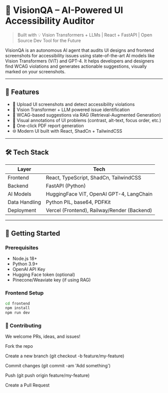 # 🧠 VisionQA – AI-Powered UI Accessibility Auditor

> Built with 💡 Vision Transformers + LLMs | React + FastAPI | Open Source Dev Tool for the Future

VisionQA is an autonomous AI agent that audits UI designs and frontend screenshots for accessibility issues using state-of-the-art AI models like Vision Transformers (ViT) and GPT-4. It helps developers and designers find WCAG violations and generates actionable suggestions, visually marked on your screenshots.

---

## 🚀 Features

- 🔎 Upload UI screenshots and detect accessibility violations
- 🧠 Vision Transformer + LLM powered issue identification
- 📖 WCAG-based suggestions via RAG (Retrieval-Augmented Generation)
- 🎯 Visual annotations of UI problems (contrast, alt-text, focus order, etc.)
- 📄 One-click PDF report generation
- 🌐 Modern UI built with React, ShadCn + TailwindCSS

---

## 🛠️ Tech Stack

| Layer         | Tech                                        |
| ------------- | ------------------------------------------- |
| Frontend      | React, TypeScript, ShadCn, TailwindCSS      |
| Backend       | FastAPI (Python)                            |
| AI Models     | HuggingFace ViT, OpenAI GPT-4, LangChain    |
| Data Handling | Python PIL, base64, PDFKit                  |
| Deployment    | Vercel (Frontend), Railway/Render (Backend) |

---

## 🧪 Getting Started

### Prerequisites

- Node.js 18+
- Python 3.9+
- OpenAI API Key
- Hugging Face token (optional)
- Pinecone/Weaviate key (if using RAG)

### Frontend Setup

```bash
cd frontend
npm install
npm run dev

```

### 📣 Contributing

We welcome PRs, ideas, and issues!

Fork the repo

Create a new branch (git checkout -b feature/my-feature)

Commit changes (git commit -am 'Add something')

Push (git push origin feature/my-feature)

Create a Pull Request
